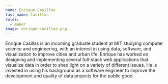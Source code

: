 ```yaml
---
name: Enrique Casillas
last_name: Casillas
roles:
  - maker
image: enrique-casillas.png
---
```

Enrique Casillas is an incoming graduate student at MIT studying computer science and engineering, with an interest in using data, software, and visualization to improve cities and urban life. Enrique has worked on designing and implementing several full-stack web applications that visualize data in order to shed light on a variety of different issues. He is invested in using his background as a software engineer to improve the development and quality of data projects for the public good.